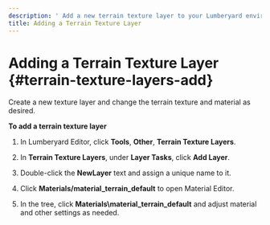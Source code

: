 ```yaml
---
description: ' Add a new terrain texture layer to your Lumberyard environment. '
title: Adding a Terrain Texture Layer
---
```

# Adding a Terrain Texture Layer {#terrain-texture-layers-add}

Create a new texture layer and change the terrain texture and material as desired\.

**To add a terrain texture layer**

1. In Lumberyard Editor, click **Tools**, **Other**, **Terrain Texture Layers**\.

1. In **Terrain Texture Layers**, under **Layer Tasks**, click **Add Layer**\.

1. Double\-click the **NewLayer** text and assign a unique name to it\.

1. Click **Materials/material\_terrain\_default** to open Material Editor\.

1. In the tree, click **Materials\\material\_terrain\_default** and adjust material and other settings as needed\.